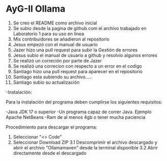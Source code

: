 # AyG-II Ollama
1. Se creo el README como archivo inicial
2. Se subio desde la pagina de github.com el archivo trabajado en Laboratorio 1 para su uso en linea
3. Mis contribuidores se añadieron al repositorio
4. Jesus empezó con el manual de usuario
5. Jazer hizo una pull request para subir la Gestión de errores
6. Jesus subio el manual de usuario a github y resolvio algunos errores 
7. Se realizó un correción por parte de Jazer
8. Se realizó una correcion con respecto a un error en el codigo
9. Santiago hizo una pull request para aparecer en el repositorio
10. Santiago esta subiendo su archivo.....
11. Santiago subio su actualización

-Instalación:

Para la instalación del programa deben cumplirse los siguientes requisitos:

  -Java JDK 17 o superior
  -Un programa capaz de correr Java. Ejemplo Apache NetBeans
  -Ram de al menos 4gb o tener mucha paciencia

Procedimiento para descargar el programa:

  1. Seleccionar "<> Code"
  2. Seleccionar Download ZIP
  3.1 Descomprimir el archivo descargado y abrir el archivo "Ollamamaven" desde la terminal disponible
  3.2 Abrir directamente desde el descargado
